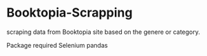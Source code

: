 # Booktopia-Scrapping
scraping data from Booktopia site based on the genere or category.


Package required
Selenium
pandas
